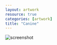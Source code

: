 ```yaml
---
layout: artwork
resource: true
categories: [artwork]
title: "Canine"
---
```


![screenshot](/artwork/canine_portrait/canine.png)